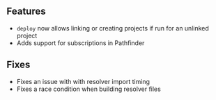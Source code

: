 ## Features

- `deploy` now allows linking or creating projects if run for an unlinked project
- Adds support for subscriptions in Pathfinder

## Fixes

- Fixes an issue with with resolver import timing
- Fixes a race condition when building resolver files

